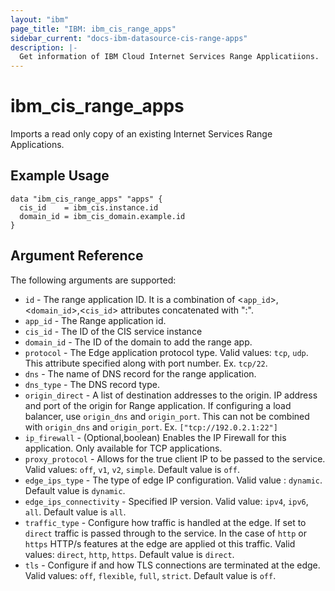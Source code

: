 ```yaml
---
layout: "ibm"
page_title: "IBM: ibm_cis_range_apps"
sidebar_current: "docs-ibm-datasource-cis-range-apps"
description: |-
  Get information of IBM Cloud Internet Services Range Applicatiions.
---
```


# ibm_cis_range_apps

Imports a read only copy of an existing Internet Services Range Applications.

## Example Usage

```hcl
data "ibm_cis_range_apps" "apps" {
  cis_id    = ibm_cis.instance.id
  domain_id = ibm_cis_domain.example.id
}
```

## Argument Reference

The following arguments are supported:

- `id` - The range application ID. It is a combination of <`app_id`>,<`domain_id`>,<`cis_id`> attributes concatenated with ":".
- `app_id` - The Range application id.
- `cis_id` - The ID of the CIS service instance
- `domain_id` - The ID of the domain to add the range app.
- `protocol` - The Edge application protocol type. Valid values: `tcp`, `udp`. This attribute specified along with port number. Ex. `tcp/22`.
- `dns` - The name of DNS record for the range application.
- `dns_type` - The DNS record type.
- `origin_direct` - A list of destination addresses to the origin. IP address and port of the origin for Range application. If configuring a load balancer, use `origin_dns` and `origin_port`. This can not be combined with `origin_dns` and `origin_port`. Ex. `["tcp://192.0.2.1:22"]`
- `ip_firewall` - (Optional,boolean) Enables the IP Firewall for this application. Only available for TCP applications.
- `proxy_protocol` - Allows for the true client IP to be passed to the service. Valid values: `off`, `v1`, `v2`, `simple`. Default value is `off`.
- `edge_ips_type` - The type of edge IP configuration. Valid value : `dynamic`. Default value is `dynamic`.
- `edge_ips_connectivity` - Specified IP version. Valid value: `ipv4`, `ipv6`, `all`. Default value is `all`.
- `traffic_type` - Configure how traffic is handled at the edge. If set to `direct` traffic is passed through to the service. In the case of `http` or `https` HTTP/s features at the edge are applied ot this traffic. Valid values: `direct`, `http`, `https`. Default value is `direct`.
- `tls` - Configure if and how TLS connections are terminated at the edge. Valid values: `off`, `flexible`, `full`, `strict`. Default value is `off`.

